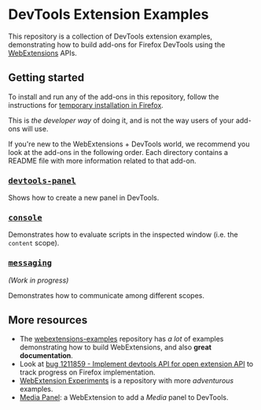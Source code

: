 # DevTools Extension Examples

This repository is a collection of DevTools extension examples, demonstrating how to build add-ons for Firefox DevTools using the [WebExtensions](https://developer.mozilla.org/en-US/Add-ons/WebExtensions) APIs.

## Getting started

To install and run any of the add-ons in this repository, follow the instructions for [temporary installation in Firefox](https://developer.mozilla.org/en-US/Add-ons/WebExtensions/Temporary_Installation_in_Firefox).

This is *the developer way* of doing it, and is not the way users of your add-ons will use.

If you're new to the WebExtensions + DevTools world, we recommend you look at the add-ons in the following order. Each directory contains a README file with more information related to that add-on.

### [<tt>devtools-panel</tt>](./devtools-panel)

Shows how to create a new panel in DevTools.

### [<tt>console</tt>](./console)

Demonstrates how to evaluate scripts in the inspected window (i.e. the `content` scope).

### [<tt>messaging</tt>](./messaging)

*(Work in progress)*

Demonstrates how to communicate among different scopes.

## More resources

* The [webextensions-examples](https://github.com/mdn/webextensions-examples) repository has *a lot* of examples demonstrating how to build WebExtensions, and also **great documentation**.
* Look at [bug 1211859 - Implement devtools API for open extension API](https://bugzilla.mozilla.org/show_bug.cgi?id=1211859) to track progress on Firefox implementation.
* [WebExtension Experiments](https://github.com/web-ext-experiments) is a repository with more *adventurous* examples.
* [Media Panel](https://github.com/karolien/media-devtools-panel): a WebExtension to add a *Media* panel to DevTools.
